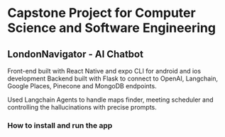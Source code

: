 # Capstone Project for Computer Science and Software Engineering

## LondonNavigator - AI Chatbot

Front-end built with React Native and expo CLI for android and ios development
Backend built with Flask to connect to OpenAI, Langchain, Google Places, Pinecone and MongoDB endpoints.

Used Langchain Agents to handle maps finder, meeting scheduler and controlling the hallucinations with precise prompts.

### How to install and run the app


